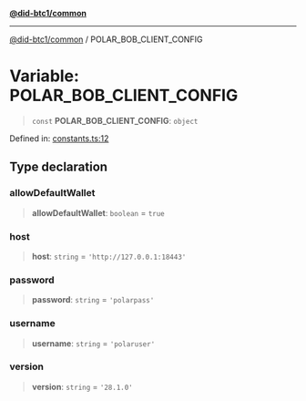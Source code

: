 [**@did-btc1/common**](../README.md)

***

[@did-btc1/common](../globals.md) / POLAR\_BOB\_CLIENT\_CONFIG

# Variable: POLAR\_BOB\_CLIENT\_CONFIG

> `const` **POLAR\_BOB\_CLIENT\_CONFIG**: `object`

Defined in: [constants.ts:12](https://github.com/dcdpr/did-btc1-js/blob/4ab6f9915d95beed9bc633644c9db1539395f512/packages/common/src/constants.ts#L12)

## Type declaration

### allowDefaultWallet

> **allowDefaultWallet**: `boolean` = `true`

### host

> **host**: `string` = `'http://127.0.0.1:18443'`

### password

> **password**: `string` = `'polarpass'`

### username

> **username**: `string` = `'polaruser'`

### version

> **version**: `string` = `'28.1.0'`
